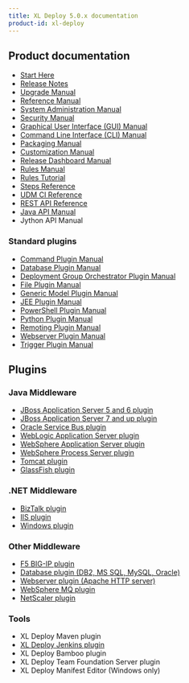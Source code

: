 ```yaml
---
title: XL Deploy 5.0.x documentation
product-id: xl-deploy
---
```


## Product documentation

* [Start Here](starthere.html)
* [Release Notes](releasenotes.html)
* [Upgrade Manual](upgrademanual.html)
* [Reference Manual](referencemanual.html)
* [System Administration Manual](systemadminmanual.html)
* [Security Manual](securitymanual.html)
* [Graphical User Interface (GUI) Manual](guimanual.html)
* [Command Line Interface (CLI) Manual](climanual.html)
* [Packaging Manual](packagingmanual.html)
* [Customization Manual](customizationmanual.html)
* [Release Dashboard Manual](releasedashboardmanual.html)
* [Rules Manual](rulesmanual.html)
* [Rules Tutorial](rulestutorial.html)
* [Steps Reference](referencesteps.html)
* [UDM CI Reference](udmcireference.html)
* [REST API Reference](rest-api)
* [Java API Manual](xldeployjavaapimanual.html)
* Jython API Manual

### Standard plugins

* [Command Plugin Manual](commandPluginManual.html)
* [Database Plugin Manual](databasePluginManual.html)
* [Deployment Group Orchestrator Plugin Manual](groupOrchestratorPluginManual.html)
* [File Plugin Manual](filePluginManual.html)
* [Generic Model Plugin Manual](genericPluginManual.html)
* [JEE Plugin Manual](jeePluginManual.html)
* [PowerShell Plugin Manual](powershellPluginManual.html)
* [Python Plugin Manual](pythonPluginManual.html)
* [Remoting Plugin Manual](remotingPluginManual.html)
* [Webserver Plugin Manual](webserverPluginManual.html)
* [Trigger Plugin Manual](triggerPluginManual.html)

## Plugins

### Java Middleware

* [JBoss Application Server 5 and 6 plugin](../../xl-deploy-jbossas-plugin/5.0.x/jbossPluginManual.html)
* [JBoss Application Server 7 and up plugin](../../xl-deploy-jbossdm-plugin/5.0.x/jbossDomainPluginManual.html)
* [Oracle Service Bus plugin](../../xl-deploy-osb-plugin/5.0.x/osbPluginManual.html)
* [WebLogic Application Server plugin](../../xl-deploy-wls-plugin/5.0.x/wlsPluginManual.html)
* [WebSphere Application Server plugin](../../xl-deploy-was-plugin/5.0.x/wasPluginManual.html)
* [WebSphere Process Server plugin](../../xl-deploy-wps-plugin/5.0.x/wpsPluginManual.html)
* [Tomcat plugin](../../xl-deploy-tomcat-plugin/5.0.x/tomcatPluginManual.html)
* [GlassFish plugin](../../xl-deploy-glassfish-plugin/5.0.x/glassfishPluginManual.html)

### .NET Middleware

* [BizTalk plugin](../../xl-deploy-biztalk-plugin/5.0.x/biztalkPluginManual.html)
* [IIS plugin](../../xl-deploy-iis-plugin/5.0.x/iisPluginManual.html)
* [Windows plugin](../../xl-deploy-windows-plugin/5.0.x/windowsPluginManual.html)

### Other Middleware

* [F5 BIG-IP plugin](../../xl-deploy-bigip-plugin/5.0.x/bigipPluginManual.html)
* [Database plugin (DB2, MS SQL, MySQL, Oracle)](databasePluginManual.html)
* [Webserver plugin (Apache HTTP server)](webserverPluginManual.html)
* [WebSphere MQ plugin](../../xl-deploy-wmq-plugin/5.0.x/wmqPluginManual.html)
* [NetScaler plugin](../../xl-deploy-netscaler-plugin/5.0.x/netscalerPluginManual.html)

### Tools

* XL Deploy Maven plugin
* [XL Deploy Jenkins plugin](https://wiki.jenkins-ci.org/display/JENKINS/XL+Deploy+Plugin)
* XL Deploy Bamboo plugin
* XL Deploy Team Foundation Server plugin
* XL Deploy Manifest Editor (Windows only)
